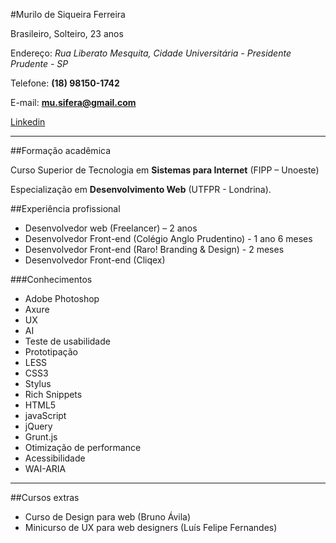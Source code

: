 #Murilo de Siqueira Ferreira

Brasileiro, Solteiro, 23 anos

Endereço: *Rua Liberato Mesquita,	Cidade Universitária	-	Presidente	Prudente	-	SP*

Telefone: **(18)	98150-1742**

E-mail: **mu.sifera@gmail.com**

[Linkedin](http://www.linkedin.com/in/muhroots)
___

##Formação acadêmica

Curso	Superior	de	Tecnologia	em	**Sistemas	para	Internet**	(FIPP	–	Unoeste)​

Especialização	em	**Desenvolvimento	Web**	(UTFPR	-	Londrina).


##Experiência	profissional	

* Desenvolvedor	web	(Freelancer)	–	2 anos
* Desenvolvedor	Front-end	(Colégio Anglo	Prudentino) - 1 ano 6 meses
* Desenvolvedor Front-end (Raro! Branding & Design) - 2 meses
* Desenvolvedor	Front-end	(Cliqex)

###Conhecimentos	

* Adobe	Photoshop
* Axure
* UX
* AI
* Teste de usabilidade
* Prototipação
* LESS
* CSS3
* Stylus
* Rich Snippets
* HTML5
* javaScript
* jQuery
* Grunt.js
* Otimização de performance
* Acessibilidade
* WAI-ARIA

___

##Cursos extras	

* Curso	de	Design	para	web	(Bruno	Ávila)	
* Minicurso	de	UX	para	web	designers	(Luís	Felipe	Fernandes)
